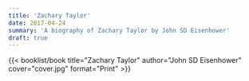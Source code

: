 ```yaml
---
title: 'Zachary Taylor'
date: 2017-04-24
summary: 'A biography of Zachary Taylor by John SD Eisenhower'
draft: true
---
```


{{< booklist/book
title="Zachary Taylor"
author="John SD Eisenhower"
cover="cover.jpg"
format="Print" >}}
